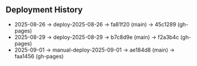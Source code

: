 ## Deployment History
- 2025-08-26 → deploy-2025-08-26 → fa81f20 (main) → 45c1289 (gh-pages)
- 2025-08-29 → deploy-2025-08-29 → b7c8d9e (main) → f2a3b4c (gh-pages)
- 2025-09-01 → manual-deploy-2025-09-01 → ae184d8 (main) → faa1456 (gh-pages)
